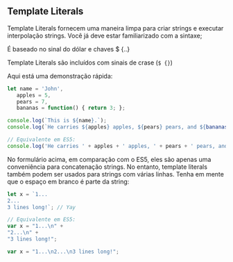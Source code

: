 ## Template Literals
Template Literals fornecem uma maneira limpa para criar strings e executar interpolação strings.
Você já deve estar familiarizado com a sintaxe; 

É baseado no sinal do dólar e chaves $ {..}

Template Literals são incluídos com sinais de crase (`$ {}`)

Aqui está uma demonstração rápida:

```js
let name = 'John',
   apples = 5,
   pears = 7,
   bananas = function() { return 3; };

console.log(`This is ${name}.`);
console.log(`He carries ${apples} apples, ${pears} pears, and ${bananas()} bananas.`);

// Equivalente em ES5:
console.log('He carries ' + apples + ' apples, ' + pears + ' pears, and ' + bananas() +' bananas.');
```


No formulário acima, em comparação com o ES5, eles são apenas uma conveniência para concatenação strings. No entanto, template literals também podem ser usados para strings com várias linhas. Tenha em mente que o espaço em branco é parte da string:

```js
let x = `1...
2...
3 lines long!`; // Yay

// Equivalente em ES5:
var x = "1...\n" + 
"2...\n" +
"3 lines long!";

var x = "1...\n2...\n3 lines long!";
```
